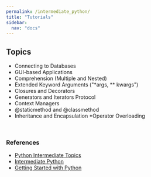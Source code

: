 ```yaml
---
permalink: /intermediate_python/
title: "Tutorials"
sidebar:
  nav: "docs" 
---
```





## Topics
* Connecting to Databases
* GUI-based Applications
* Comprehension (Multiple and Nested)
* Extended Keyword Arguments ("*args, ** kwargs")
* Closures and Decorators
* Generators and Iterators Protocol
* Context Managers
* @staticmethod and @classmethod
* Inheritance and Encapsulation
*Operator Overloading

<br>

### References
* [Python Intermediate Topics](https://towardsdatascience.com/10-topics-python-intermediate-programmer-should-know-3c865e8533d6)
* [Intermediate Python](https://book.pythontips.com/en/latest/)
* [Getting Started with Python](https://data-flair.training/blogs/python-tutorials-home/)
